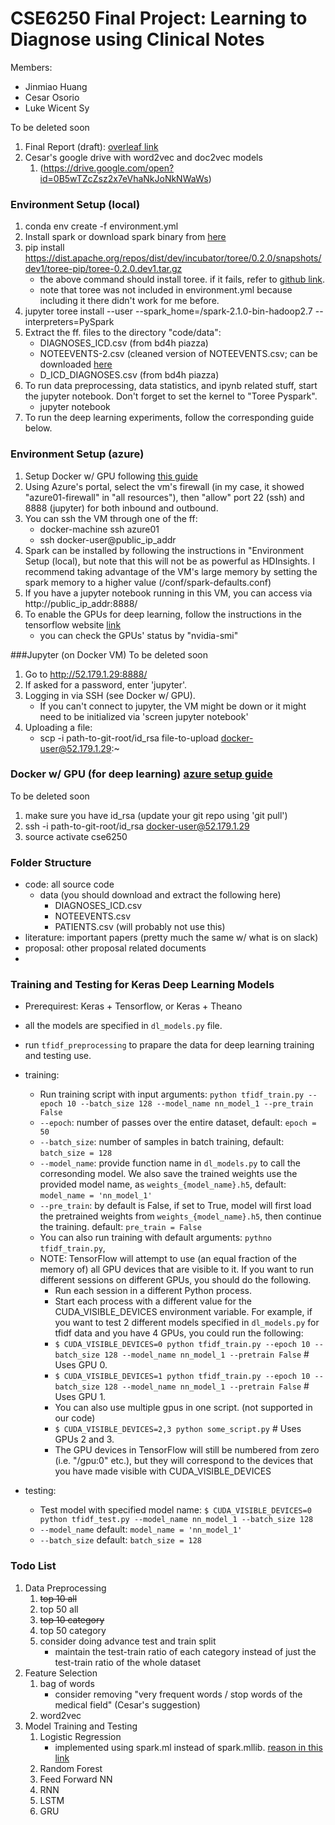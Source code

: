 # CSE6250 Final Project: Learning to Diagnose using Clinical Notes

Members:
* Jinmiao Huang
* Cesar Osorio
* Luke Wicent Sy

To be deleted soon
1. Final Report (draft): [overleaf link](https://www.overleaf.com/8371794wnkynjkydwsn#/31606347/)
1. Cesar's google drive with word2vec and doc2vec models
    1. (https://drive.google.com/open?id=0B5wTZcZsz2x7eVhaNkJoNkNWaWs)

### Environment Setup (local)
1. conda env create -f environment.yml
1. Install spark or download spark binary from [here](https://spark.apache.org/downloads.html)
1. pip install https://dist.apache.org/repos/dist/dev/incubator/toree/0.2.0/snapshots/dev1/toree-pip/toree-0.2.0.dev1.tar.gz
    * the above command should install toree. if it fails, refer to [github link](https://github.com/apache/incubator-toree).
    * note that toree was not included in environment.yml because including it there didn't work for me before. 
1. jupyter toree install --user --spark_home=<complete path>/spark-2.1.0-bin-hadoop2.7 --interpreters=PySpark
1. Extract the ff. files to the directory "code/data":
    * DIAGNOSES_ICD.csv (from bd4h piazza)
    * NOTEEVENTS-2.csv (cleaned version of NOTEEVENTS.csv; can be downloaded [here](https://drive.google.com/open?id=0B7IQxoKP3KPGWmFiUGlNTTBuWXM)
    * D_ICD_DIAGNOSES.csv (from bd4h piazza)
1. To run data preprocessing, data statistics, and ipynb related stuff, start the jupyter notebook. Don't forget to set the kernel to "Toree Pyspark".
    * jupyter notebook
1. To run the deep learning experiments, follow the corresponding guide below.

### Environment Setup (azure)
1. Setup Docker w/ GPU following [this guide](https://github.com/NVIDIA/nvidia-docker/wiki/Deploy-on-Azure)
1. Using Azure's portal, select the vm's firewall (in my case, it showed "azure01-firewall" in "all resources"), then "allow" port 22 (ssh) and 8888 (jupyter) for both inbound and outbound.
1. You can ssh the VM through one of the ff:
    * docker-machine ssh azure01
    * ssh docker-user@public_ip_addr
1. Spark can be installed by following the instructions in "Environment Setup (local), but note that this will not be as powerful as HDInsights. I recommend taking advantage of the VM's large memory by setting the spark memory to a higher value (<spark folder>/conf/spark-defaults.conf)
1. If you have a jupyter notebook running in this VM, you can access via http://public_ip_addr:8888/
1. To enable the GPUs for deep learning, follow the instructions in the tensorflow website [link](https://www.tensorflow.org/install/install_linux)
    * you can check the GPUs' status by "nvidia-smi"


###Jupyter (on Docker VM)
To be deleted soon
1. Go to http://52.179.1.29:8888/
1. If asked for a password, enter 'jupyter'.
1. Logging in via SSH (see Docker w/ GPU).
    * If you can't connect to jupyter, the VM might be down or it might need to be initialized via 'screen jupyter notebook'
1. Uploading a file:
    * scp -i path-to-git-root/id_rsa file-to-upload docker-user@52.179.1.29:~

### Docker w/ GPU (for deep learning) [azure setup guide]()
To be deleted soon
1. make sure you have id_rsa (update your git repo using 'git pull')
1. ssh -i path-to-git-root/id_rsa docker-user@52.179.1.29
1. source activate cse6250

### Folder Structure
* code: all source code
    * data (you should download and extract the following here)
        * DIAGNOSES_ICD.csv
        * NOTEEVENTS.csv
        * PATIENTS.csv (will probably not use this)
* literature: important papers (pretty much the same w/ what is on slack)
* proposal: other proposal related documents
* 

### Training and Testing for Keras Deep Learning Models
* Prerequirest: Keras + Tensorflow, or Keras + Theano
* all the models are specified in `dl_models.py` file. 
* run `tfidf_preprocessing` to prapare the data for deep learning training and testing use. 
* training:
    * Run training script with input arguments: `python tfidf_train.py --epoch 10 --batch_size 128 --model_name nn_model_1 --pre_train False`
    * `--epoch`: number of passes over the entire dataset, default: `epoch = 50`
    * `--batch_size`: number of samples in batch training, default: `batch_size = 128`
    * `--model_name`: provide function name in `dl_models.py` to call the corresonding model. We also save the trained weights use the provided model name, as `weights_{model_name}.h5`, default: `model_name = 'nn_model_1'`
    * `--pre_train`: by default is False, if set to True, model will first load the pretrained weights from `weights_{model_name}.h5`, then continue the training. default: `pre_train = False`
    *  You can also run training with default arguments: `pythno tfidf_train.py`, 
    *  NOTE: TensorFlow will attempt to use (an equal fraction of the memory of) all GPU devices that are visible to it. If you want to run different sessions on different GPUs, you should do the following.
        *   Run each session in a different Python process.
        *   Start each process with a different value for the CUDA_VISIBLE_DEVICES environment variable. For example, if you want to test 2 different models specified in `dl_models.py` for tfidf data and you have 4 GPUs, you could run the following:
        *   `$ CUDA_VISIBLE_DEVICES=0 python tfidf_train.py --epoch 10 --batch_size 128 --model_name nn_model_1 --pretrain False` # Uses GPU 0.
        *   `$ CUDA_VISIBLE_DEVICES=1 python tfidf_train.py --epoch 10 --batch_size 128 --model_name nn_model_1 --pretrain False` # Uses GPU 1.
        *   You can also use multiple gpus in one script. (not supported in our code)
        *   `$ CUDA_VISIBLE_DEVICES=2,3 python some_script.py`  # Uses GPUs 2 and 3.
        *   The GPU devices in TensorFlow will still be numbered from zero (i.e. "/gpu:0" etc.), but they will correspond to the devices that you have made visible with CUDA_VISIBLE_DEVICES

* testing:
    * Test model with specified model name: `$ CUDA_VISIBLE_DEVICES=0 python tfidf_test.py --model_name nn_model_1 --batch_size 128`   
    * `--model_name` default: `model_name = 'nn_model_1'`
    * `--batch_size` default: `batch_size = 128`

### Todo List
1. Data Preprocessing
    1. ~~top 10 all~~ 
    1. top 50 all
    1. ~~top 10 category~~
    1. top 50 category
    1. consider doing advance test and train split
        * maintain the test-train ratio of each category instead of just the test-train ratio of the whole dataset
1. Feature Selection
    1. bag of words
        * consider removing "very frequent words / stop words of the medical field" (Cesar's suggestion) 
    1. word2vec
1. Model Training and Testing
    1. Logistic Regression
        * implemented using spark.ml instead of spark.mllib. [reason in this link](http://stackoverflow.com/questions/30231840/difference-between-org-apache-spark-ml-classification-and-org-apache-spark-mllib)
    1. Random Forest
    1. Feed Forward NN
    1. RNN
    1. LSTM
    1. GRU
